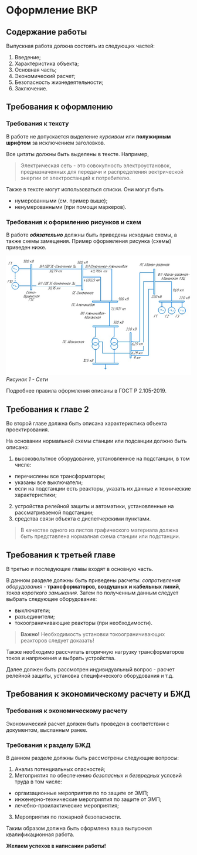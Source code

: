 # Оформление ВКР

## Содержание работы
Выпускная работа должна состоять из следующих частей:

1. Введение;
2. Характеристика объекта;
3. Основная часть;
4. Экономический расчет;
5. Безопасность жизнедеятельности;
6. Заключение. 

## Требования к оформлению 
### Требования к тексту
В работе не допускается выделение *курсивом* или **полужирным шрифтом** за исключением заголовков. 

Все цитаты должны быть выделены в тексте. Например, 
> Электрическая сеть - это совокупность электроустановок, предназначенных для передачи и распределения эектрической энергии от электростанций к потребителю. 

Также в тексте могут использоваться списки. Они могут быть
* нумерованными (см. пример выше);
* ненумерованными (при помощи маркеров). 

### Требования к оформлению рисунков и схем
В работе ***обязательно*** должны быть приведены исходные схемы, а также схемы замещения. Пример оформеления рисунка (схемы) приведен ниже.

![Seti](/Seti.jpg)
 _Рисунок 1 - Сети_

Подробнее правила оформления описаны в ГОСТ Р 2.105-2019.

## Требования к главе 2

Во второй главе должна быть описана характеристика объекта проектирования. 

На основании нормальной схемы станции или подсанции должно быть описано:

1. высоковольтное оборудование, установленное на подстанции, в том числе:
* перечислены все трансформаторы;
* указаны все выключатели;
* если на подстанции есть реакторы, указать их данные и технические характеристики;
2. устройства релейной защиты и автоматики, установленные на рассматриваемой подстанции;
3. средства связи объекта с диспетчерскими пунктами. 

> В качестве одного из листов графического материала должна быть представлена нормалная схема станции или подстанции.

## Требования к третьей главе

В третью и последующие главы входят в основную часть. 

В данном разделе должны быть приведены расчеты: *сопротивления оборудования* - __трансформаторов, воздушных и кабельных линий__, *токов короткого замыкания*. 
Затем по полученным данным следует выбрать следующее оборудование:
* выключатели;
* разъединители;
* токоограничивающие реакторы (при необходимости).

> __Важно!__ Необходимость установки токоограничивающих реакторов следует доказать!

Также необходимо рассчитать вторичную нагрузку трансформаторов токов и напряжения и выбрать устройства. 

Далее должен быть рассмотрен индивидуальный вопрос - расчет релейной защиты, установка специфического оборудования и т.д.

## Требования к экономическому расчету и БЖД

### Требования к экономическому расчету

Экономический расчет должен быть проведен в соответствии с документом, высланным ранее. 

### Требования к разделу БЖД

В данном разделе должны быть рассмотрены следующие вопросы:
1. Анализ потенциальных опасностей;
2. Метоприятия по обеспечению *безопасных* и *безвредных* условий труда в том числе:
* оргаизационные мероприятия по по защите от ЭМП;
* инженерно-технические мероприятия по защите от ЭМП;
* лечебно-проилактические мероприятия;
3. Мероприятия по пожарной безопасности.

Таким образом должна быть оформлена ваша выпускная квалификационная работа. 

**Желаем успехов в написании работы!**
